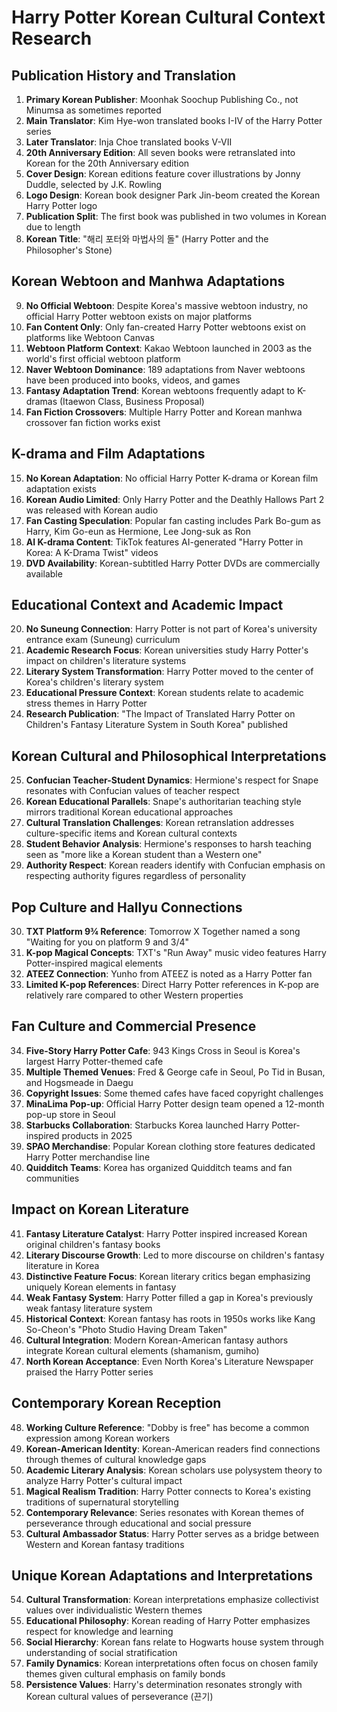 # Harry Potter Korean Cultural Context Research

## Publication History and Translation

1. **Primary Korean Publisher**: Moonhak Soochup Publishing Co., not Minumsa as sometimes reported
2. **Main Translator**: Kim Hye-won translated books I-IV of the Harry Potter series
3. **Later Translator**: Inja Choe translated books V-VII
4. **20th Anniversary Edition**: All seven books were retranslated into Korean for the 20th Anniversary edition
5. **Cover Design**: Korean editions feature cover illustrations by Jonny Duddle, selected by J.K. Rowling
6. **Logo Design**: Korean book designer Park Jin-beom created the Korean Harry Potter logo
7. **Publication Split**: The first book was published in two volumes in Korean due to length
8. **Korean Title**: "해리 포터와 마법사의 돌" (Harry Potter and the Philosopher's Stone)

## Korean Webtoon and Manhwa Adaptations

9. **No Official Webtoon**: Despite Korea's massive webtoon industry, no official Harry Potter webtoon exists on major platforms
10. **Fan Content Only**: Only fan-created Harry Potter webtoons exist on platforms like Webtoon Canvas
11. **Webtoon Platform Context**: Kakao Webtoon launched in 2003 as the world's first official webtoon platform
12. **Naver Webtoon Dominance**: 189 adaptations from Naver webtoons have been produced into books, videos, and games
13. **Fantasy Adaptation Trend**: Korean webtoons frequently adapt to K-dramas (Itaewon Class, Business Proposal)
14. **Fan Fiction Crossovers**: Multiple Harry Potter and Korean manhwa crossover fan fiction works exist

## K-drama and Film Adaptations

15. **No Korean Adaptation**: No official Harry Potter K-drama or Korean film adaptation exists
16. **Korean Audio Limited**: Only Harry Potter and the Deathly Hallows Part 2 was released with Korean audio
17. **Fan Casting Speculation**: Popular fan casting includes Park Bo-gum as Harry, Kim Go-eun as Hermione, Lee Jong-suk as Ron
18. **AI K-drama Content**: TikTok features AI-generated "Harry Potter in Korea: A K-Drama Twist" videos
19. **DVD Availability**: Korean-subtitled Harry Potter DVDs are commercially available

## Educational Context and Academic Impact

20. **No Suneung Connection**: Harry Potter is not part of Korea's university entrance exam (Suneung) curriculum
21. **Academic Research Focus**: Korean universities study Harry Potter's impact on children's literature systems
22. **Literary System Transformation**: Harry Potter moved to the center of Korea's children's literary system
23. **Educational Pressure Context**: Korean students relate to academic stress themes in Harry Potter
24. **Research Publication**: "The Impact of Translated Harry Potter on Children's Fantasy Literature System in South Korea" published

## Korean Cultural and Philosophical Interpretations

25. **Confucian Teacher-Student Dynamics**: Hermione's respect for Snape resonates with Confucian values of teacher respect
26. **Korean Educational Parallels**: Snape's authoritarian teaching style mirrors traditional Korean educational approaches
27. **Cultural Translation Challenges**: Korean retranslation addresses culture-specific items and Korean cultural contexts
28. **Student Behavior Analysis**: Hermione's responses to harsh teaching seen as "more like a Korean student than a Western one"
29. **Authority Respect**: Korean readers identify with Confucian emphasis on respecting authority figures regardless of personality

## Pop Culture and Hallyu Connections

30. **TXT Platform 9¾ Reference**: Tomorrow X Together named a song "Waiting for you on platform 9 and 3/4"
31. **K-pop Magical Concepts**: TXT's "Run Away" music video features Harry Potter-inspired magical elements
32. **ATEEZ Connection**: Yunho from ATEEZ is noted as a Harry Potter fan
33. **Limited K-pop References**: Direct Harry Potter references in K-pop are relatively rare compared to other Western properties

## Fan Culture and Commercial Presence

34. **Five-Story Harry Potter Cafe**: 943 Kings Cross in Seoul is Korea's largest Harry Potter-themed cafe
35. **Multiple Themed Venues**: Fred & George cafe in Seoul, Po Tid in Busan, and Hogsmeade in Daegu
36. **Copyright Issues**: Some themed cafes have faced copyright challenges
37. **MinaLima Pop-up**: Official Harry Potter design team opened a 12-month pop-up store in Seoul
38. **Starbucks Collaboration**: Starbucks Korea launched Harry Potter-inspired products in 2025
39. **SPAO Merchandise**: Popular Korean clothing store features dedicated Harry Potter merchandise line
40. **Quidditch Teams**: Korea has organized Quidditch teams and fan communities

## Impact on Korean Literature

41. **Fantasy Literature Catalyst**: Harry Potter inspired increased Korean original children's fantasy books
42. **Literary Discourse Growth**: Led to more discourse on children's fantasy literature in Korea
43. **Distinctive Feature Focus**: Korean literary critics began emphasizing uniquely Korean elements in fantasy
44. **Weak Fantasy System**: Harry Potter filled a gap in Korea's previously weak fantasy literature system
45. **Historical Context**: Korean fantasy has roots in 1950s works like Kang So-Cheon's "Photo Studio Having Dream Taken"
46. **Cultural Integration**: Modern Korean-American fantasy authors integrate Korean cultural elements (shamanism, gumiho)
47. **North Korean Acceptance**: Even North Korea's Literature Newspaper praised the Harry Potter series

## Contemporary Korean Reception

48. **Working Culture Reference**: "Dobby is free" has become a common expression among Korean workers
49. **Korean-American Identity**: Korean-American readers find connections through themes of cultural knowledge gaps
50. **Academic Literary Analysis**: Korean scholars use polysystem theory to analyze Harry Potter's cultural impact
51. **Magical Realism Tradition**: Harry Potter connects to Korea's existing traditions of supernatural storytelling
52. **Contemporary Relevance**: Series resonates with Korean themes of perseverance through educational and social pressure
53. **Cultural Ambassador Status**: Harry Potter serves as a bridge between Western and Korean fantasy traditions

## Unique Korean Adaptations and Interpretations

54. **Cultural Transformation**: Korean interpretations emphasize collectivist values over individualistic Western themes
55. **Educational Philosophy**: Korean reading of Harry Potter emphasizes respect for knowledge and learning
56. **Social Hierarchy**: Korean fans relate to Hogwarts house system through understanding of social stratification
57. **Family Dynamics**: Korean interpretations often focus on chosen family themes given cultural emphasis on family bonds
58. **Persistence Values**: Harry's determination resonates strongly with Korean cultural values of perseverance (끈기)
